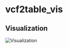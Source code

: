 # vcf2table_vis

## Visualization

![Visualization](https://github.com/liqi814/vcf2table_vis/blob/master/Picture1.png)
